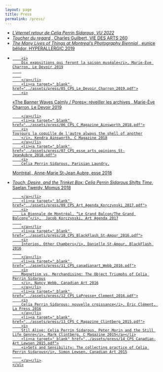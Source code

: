 ```yaml
---
layout: page
title: Press
permalink: /press/
---
```


  <ul class='press'>
        <li><a target="_blank" href="../assets/press/01_CPS_Eclaireuses_Dominique_Sirois-Rouleau_Celia_Perrin_Sidarous_VU_2022.pdf">
        <i>
        L’éternel retour de Celia Perrin Sidarous, VU 2022
        </i>
        </a></li>
        <li><a target="_blank" href="../assets/press/02_CPS_VDA_260_Guilbert_2020.pdf">
        <i>
Toucher du regard
        </i>, Charles Guilbert, VIE DES ARTS 260
        </a></li>
        <li><a target="_blank" href="../assets/press/03_CPS_Hyperallergic_Belidor_2019.pdf">
           <i>
        The Many Lives of Things at Montreal’s Photography Biennial
        </i>, eunice bélidor, HYPERALLERGIC 2019
        </a></li>
        <li><a target="_blank" href="../assets/press/04_CPS_Dix_expositions_qui_feront_la_saison_museale_Le_Devoir_2019.pdf">
        
        <i>
        Dix expositions qui feront la saison muséale</i>, Marie-Ève Charron, Le Devoir 2019
        
        
        </a></li>
        <li><a target="_blank" href="../assets/press/05_CPS_Le_Devoir_Charron_2019.pdf">
        <i>
«The Banner Waves Calmly / Pores»: réveiller
les archives
        </i>, Marie-Ève Charron, Le Devoir 2019
        
        </a></li>
        <li><a target="_blank" href="../assets/press/06_CPS_C_Magazine_Ainsworth_2018.pdf">
        <i>
    Toujours la coquille de l'autre always the shell of another
        </i>, Kendra Ainsworth, C Magazine 2018
        </a></li>
        <li><a target="_blank" href="../assets/press/07_CPS_esse_arts_opinions_St-JeanAubre_2018.pdf">
        <i>
        Celia Perrin Sidarous, Parisian Laundry,
Montréal,</i>, Anne-Marie St-Jean Aubre, esse 2018

</a></li>
        <li><a target="_blank" href="../assets/press/08_CPS_Momus_Twerdy_2018.pdf">
        <i>
        
Touch, Desire, and the Trinket Box: Celia Perrin Sidarous Shifts Time</i>, Saelan Twerdy, Momus 2018
        
        </a></li>
        <li><a target="_blank" href="../assets/press/09_CPS_Art_Agenda_Korczynski_2017.pdf">
        <i>
        La Biennale de Montréal, “Le Grand Balcon/The Grand Balcony”</i>,  Jacob Korczynski, Art Agenda 2017
        
        </a></li>
        <li><a target="_blank" href="../assets/press/10_CPS_BlackFlash_St-Amour_2016.pdf">
        <i>
        Interios, Other Chambers</i>, Danielle St-Amour, BlackFlash 2016
        
        </a></li>
        <li><a target="_blank" href="../assets/press/11_CPS_canadianart_Webb_2016.pdf">
        <i>
        Magnetism vs. Merchandising: The Object Triumphs of Celia Perrin Sidarous
        </i>, Nancy Webb, Canadian Art 2016
        </a></li>
        <li><a target="_blank" href="../assets/press/12_CPS_LaPresse+_Clement_2016.pdf">
        <i>
        Celia Perrin Sidarous: nouvelle croissance</i>, Éric Clément, La Press 2016
        </a></li>
        <li><a target="_blank" href="../assets/press/13_CPS_C_Magazine_Clintberg_2015.pdf">
        <i>
        Stil Alive: Celia Perrin Sidarous, Peter Morin and the Still Life Genre</i>, Mark Clintberg, C Magazine 2015</a></li>
        <li><a target="_blank" href="../assets/press/14_CPS_Canadian-Art_Lewsen_2015.pdf">
        <i>Sets and Sensibility: The collecting practice of Celia Perrin Sidarous</i>, Simon Lewsen, Canadian Art 2015
        
        </a></li>
    </ul>
